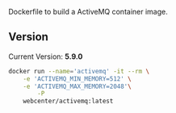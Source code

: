 Dockerfile to build a ActiveMQ container image.

## Version

Current Version: **5.9.0**


```bash
docker run --name='activemq' -it --rm \
	-e 'ACTIVEMQ_MIN_MEMORY=512' \
	-e 'ACTIVEMQ_MAX_MEMORY=2048'\
        -P
	webcenter/activemq:latest
```
